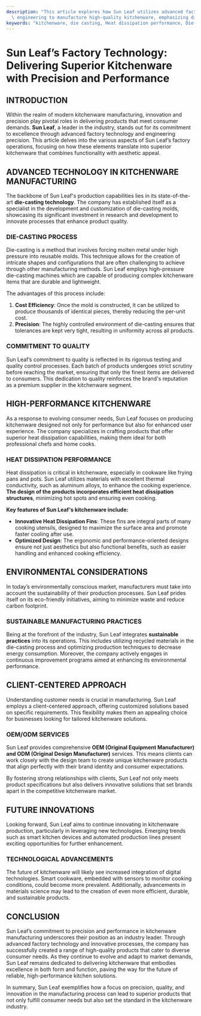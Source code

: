 ```yaml
---
description: "This article explores how Sun Leaf utilizes advanced factory technology and precision\
  \ engineering to manufacture high-quality kitchenware, emphasizing die-casting processes."
keywords: "kitchenware, die casting, Heat dissipation performance, Die-casting process"
---
```

# Sun Leaf’s Factory Technology: Delivering Superior Kitchenware with Precision and Performance

## INTRODUCTION

Within the realm of modern kitchenware manufacturing, innovation and precision play pivotal roles in delivering products that meet consumer demands. **Sun Leaf**, a leader in the industry, stands out for its commitment to excellence through advanced factory technology and engineering precision. This article delves into the various aspects of Sun Leaf’s factory operations, focusing on how these elements translate into superior kitchenware that combines functionality with aesthetic appeal.

## ADVANCED TECHNOLOGY IN KITCHENWARE MANUFACTURING

The backbone of Sun Leaf's production capabilities lies in its state-of-the-art **die-casting technology**. The company has established itself as a specialist in the development and customization of die-casting molds, showcasing its significant investment in research and development to innovate processes that enhance product quality.

### DIE-CASTING PROCESS

Die-casting is a method that involves forcing molten metal under high pressure into reusable molds. This technique allows for the creation of intricate shapes and configurations that are often challenging to achieve through other manufacturing methods. Sun Leaf employs high-pressure die-casting machines which are capable of producing complex kitchenware items that are durable and lightweight. 

The advantages of this process include:

1. **Cost Efficiency**: Once the mold is constructed, it can be utilized to produce thousands of identical pieces, thereby reducing the per-unit cost.
2. **Precision**: The highly controlled environment of die-casting ensures that tolerances are kept very tight, resulting in uniformity across all products.

### COMMITMENT TO QUALITY

Sun Leaf’s commitment to quality is reflected in its rigorous testing and quality control processes. Each batch of products undergoes strict scrutiny before reaching the market, ensuring that only the finest items are delivered to consumers. This dedication to quality reinforces the brand's reputation as a premium supplier in the kitchenware segment.

## HIGH-PERFORMANCE KITCHENWARE

As a response to evolving consumer needs, Sun Leaf focuses on producing kitchenware designed not only for performance but also for enhanced user experience. The company specializes in crafting products that offer superior heat dissipation capabilities, making them ideal for both professional chefs and home cooks.

### HEAT DISSIPATION PERFORMANCE

Heat dissipation is critical in kitchenware, especially in cookware like frying pans and pots. Sun Leaf utilizes materials with excellent thermal conductivity, such as aluminum alloys, to enhance the cooking experience. **The design of the products incorporates efficient heat dissipation structures**, minimizing hot spots and ensuring even cooking.

**Key features of Sun Leaf's kitchenware include:**

- **Innovative Heat Dissipation Fins**: These fins are integral parts of many cooking utensils, designed to maximize the surface area and promote faster cooling after use.
- **Optimized Design**: The ergonomic and performance-oriented designs ensure not just aesthetics but also functional benefits, such as easier handling and enhanced cooking efficiency.

## ENVIRONMENTAL CONSIDERATIONS

In today’s environmentally conscious market, manufacturers must take into account the sustainability of their production processes. Sun Leaf prides itself on its eco-friendly initiatives, aiming to minimize waste and reduce carbon footprint.

### SUSTAINABLE MANUFACTURING PRACTICES

Being at the forefront of the industry, Sun Leaf integrates **sustainable practices** into its operations. This includes utilizing recycled materials in the die-casting process and optimizing production techniques to decrease energy consumption. Moreover, the company actively engages in continuous improvement programs aimed at enhancing its environmental performance.

## CLIENT-CENTERED APPROACH

Understanding customer needs is crucial in manufacturing. Sun Leaf employs a client-centered approach, offering customized solutions based on specific requirements. This flexibility makes them an appealing choice for businesses looking for tailored kitchenware solutions.

### OEM/ODM SERVICES

Sun Leaf provides comprehensive **OEM (Original Equipment Manufacturer) and ODM (Original Design Manufacturer)** services. This means clients can work closely with the design team to create unique kitchenware products that align perfectly with their brand identity and consumer expectations. 

By fostering strong relationships with clients, Sun Leaf not only meets product specifications but also delivers innovative solutions that set brands apart in the competitive kitchenware market.

## FUTURE INNOVATIONS

Looking forward, Sun Leaf aims to continue innovating in kitchenware production, particularly in leveraging new technologies. Emerging trends such as smart kitchen devices and automated production lines present exciting opportunities for further enhancement.

### TECHNOLOGICAL ADVANCEMENTS

The future of kitchenware will likely see increased integration of digital technologies. Smart cookware, embedded with sensors to monitor cooking conditions, could become more prevalent. Additionally, advancements in materials science may lead to the creation of even more efficient, durable, and sustainable products.

## CONCLUSION

Sun Leaf’s commitment to precision and performance in kitchenware manufacturing underscores their position as an industry leader. Through advanced factory technology and innovative processes, the company has successfully created a range of high-quality products that cater to diverse consumer needs. As they continue to evolve and adapt to market demands, Sun Leaf remains dedicated to delivering kitchenware that embodies excellence in both form and function, paving the way for the future of reliable, high-performance kitchen solutions.

In summary, Sun Leaf exemplifies how a focus on precision, quality, and innovation in the manufacturing process can lead to superior products that not only fulfill consumer needs but also set the standard in the kitchenware industry.
